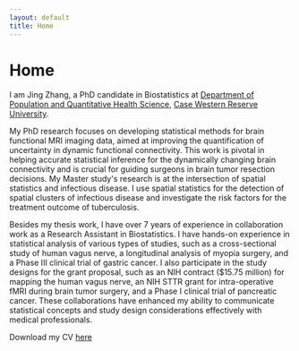 ```yaml
---
layout: default
title: Home
---
```


<div>
 <h1 class="page-title">Home</h1>
</div>

<div>
<div class="row">
  <p>
I am Jing Zhang, a PhD candidate in Biostatistics at <a href="https://case.edu/medicine/pqhs/">Department of Population and Quantitative Health Science</a>, <a href="https://case.edu/">Case Western Reserve University</a>. 


<p>My PhD research focuses on developing statistical methods for brain functional MRI imaging data,
aimed at improving the quantification of uncertainty in dynamic functional connectivity. This work
is pivotal in helping accurate statistical inference for the dynamically changing brain connectivity
and is crucial for guiding surgeons in brain tumor resection decisions. My Master study's research is at
the intersection of spatial statistics and infectious disease. I use spatial statistics for the detection of
spatial clusters of infectious disease and investigate the risk factors for the treatment outcome of
tuberculosis.


<p>Besides my thesis work, I have over 7 years of experience in collaboration work as a Research
Assistant in Biostatistics. I have hands-on experience in statistical analysis of various types of
studies, such as a cross-sectional study of human vagus nerve, a longitudinal analysis of myopia
surgery, and a Phase III clinical trial of gastric cancer. I also participate in the study designs for the
grant proposal, such as an NIH contract ($15.75 million) for mapping the human vagus nerve, an
NIH STTR grant for intra-operative fMRI during brain tumor surgery, and a Phase I clinical trial of
pancreatic cancer. These collaborations have enhanced my ability to communicate statistical
concepts and study design considerations effectively with medical professionals.
 
 <p>Download my CV <a href="assets/pdfs/Resume_Jing Zhang 2024.pdf">here</a>
 

